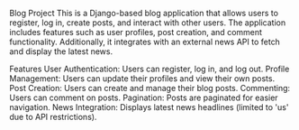 Blog Project
This is a Django-based blog application that allows users to register, log in, create posts, and interact with other users. 
The application includes features such as user profiles, post creation, and comment functionality. Additionally, it integrates with an external news API to fetch and display the latest news.

Features
User Authentication: Users can register, log in, and log out.
Profile Management: Users can update their profiles and view their own posts.
Post Creation: Users can create and manage their blog posts.
Commenting: Users can comment on posts.
Pagination: Posts are paginated for easier navigation.
News Integration: Displays latest news headlines (limited to 'us' due to API restrictions).
